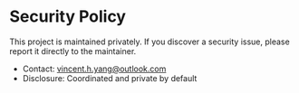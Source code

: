# Security Policy

This project is maintained privately. If you discover a security issue, please report it directly to the maintainer.

- Contact: vincent.h.yang@outlook.com
- Disclosure: Coordinated and private by default
